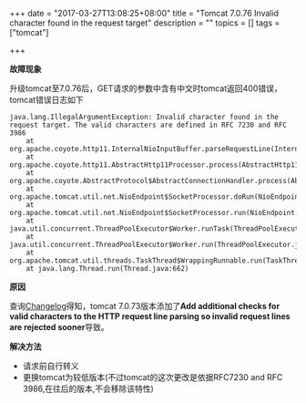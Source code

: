 +++
date = "2017-03-27T13:08:25+08:00"
title = "Tomcat 7.0.76 Invalid character found in the request target"
description = ""
topics = []
tags = ["tomcat"]

+++

**故障现象**

升级tomcat至7.0.76后，GET请求的参数中含有中文时tomcat返回400错误，tomcat错误日志如下

```
java.lang.IllegalArgumentException: Invalid character found in the request target. The valid characters are defined in RFC 7230 and RFC 3986
	at org.apache.coyote.http11.InternalNioInputBuffer.parseRequestLine(InternalNioInputBuffer.java:317)
	at org.apache.coyote.http11.AbstractHttp11Processor.process(AbstractHttp11Processor.java:1000)
	at org.apache.coyote.AbstractProtocol$AbstractConnectionHandler.process(AbstractProtocol.java:637)
	at org.apache.tomcat.util.net.NioEndpoint$SocketProcessor.doRun(NioEndpoint.java:1756)
	at org.apache.tomcat.util.net.NioEndpoint$SocketProcessor.run(NioEndpoint.java:1715)
	at java.util.concurrent.ThreadPoolExecutor$Worker.runTask(ThreadPoolExecutor.java:886)
	at java.util.concurrent.ThreadPoolExecutor$Worker.run(ThreadPoolExecutor.java:908)
	at org.apache.tomcat.util.threads.TaskThread$WrappingRunnable.run(TaskThread.java:61)
	at java.lang.Thread.run(Thread.java:662)
```

**原因**

  查询[Changelog](http://tomcat.apache.org/tomcat-7.0-doc/changelog.html#Tomcat_7.0.73_(violetagg))得知，tomcat 7.0.73版本添加了**Add additional checks for valid characters to the HTTP request line parsing so invalid request lines are rejected sooner**导致。

**解决方法**

* 请求前自行转义
* 更换tomcat为较低版本(不过tomcat的这次更改是依据RFC7230 and RFC 3986,在往后的版本,不会移除该特性)
